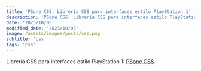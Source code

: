 ```yaml
---
title: 'PSone CSS: Librería CSS para interfaces estilo PlayStation 1'
description: 'PSone CSS: Librería CSS para interfaces estilo PlayStation 1.'
date: '2023/10/05'
modified_date: '2023/10/05'
image: /assets/images/posts/css.png
subtitle: 'css'
tags: 'css'
---
```


Librería CSS para interfaces estilo PlayStation 1: [PSone CSS](https://micah5.github.io/PSone.css/)
